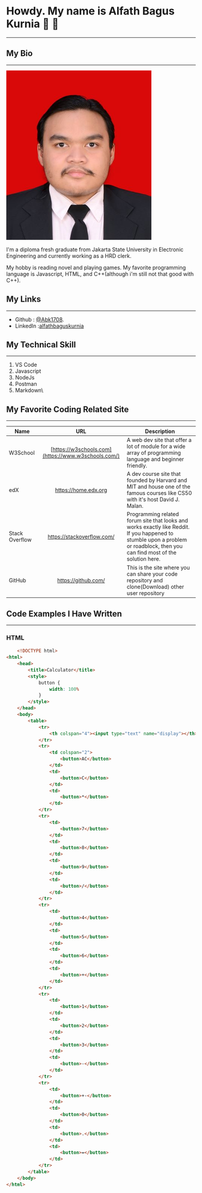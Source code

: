 # Howdy. My name is Alfath Bagus Kurnia :wave: :robot:

----

## My Bio

----

![It's a me](placeholder-profile-image.jpg)

I'm a diploma fresh graduate from Jakarta State University in Electronic Engineering and currently working as a HRD clerk.

My hobby is reading novel and playing games. My favorite programming language is Javascript, HTML, and C++(although i'm still not that good with C++).

## My Links

----

* Github : [@Abk1708](https://github.com/Abk1708).
* LinkedIn :[alfathbaguskurnia](https://www.linkedin.com/in/alfath-bagus-kurnia-bab7ab1a5/)

## My Technical Skill

 ----

1. VS Code
2. Javascript
3. NodeJs
4. Postman
5. Markdown\

## My Favorite Coding Related Site

----

| Name | URL | Description |
| ---  | :---: | ----------- |
| W3School | [https://w3schools.com](https://www.w3schools.com/) | A web dev site that offer a lot of module for a wide array of programming language and beginner friendly. |
| edX | <https://home.edx.org> | A dev course site that founded by Harvard and MIT and house one of the famous courses like CS50 with it's host David J. Malan. |
| Stack Overflow | <https://stackoverflow.com/> | Programming related forum site that looks and works exactly like Reddit. If you happened to stumble upon a problem or roadblock, then you can find most of the solution here. |
| GitHub | <https://github.com/> | This is the site where you can share your code repository and clone(Download) other user repository |

## Code Examples I Have Written

----

### HTML

```html
    <!DOCTYPE html>
<html>
    <head>
        <title>Calculator</title>
        <style>
            button {
                width: 100%
            }
        </style>
    </head>
    <body>
        <table>
            <tr>
                <th colspan="4"><input type="text" name="display"></th>
            </tr>
            <tr>
                <td colspan="2">
                    <button>AC</button>
                </td>
                <td>
                    <button>C</button>
                </td>
                <td>
                    <button>*</button>
                </td>
            </tr>
            <tr>
                <td>
                    <button>7</button>
                </td>
                <td>
                    <button>8</button>
                </td>
                <td>
                    <button>9</button>
                </td>
                <td>
                    <button>/</button>
                </td>
            </tr>
            <tr>
                <td>
                    <button>4</button>
                </td>
                <td>
                    <button>5</button>
                </td>
                <td>
                    <button>6</button>
                </td>
                <td>
                    <button>+</button>
                </td>
            </tr>
            <tr>
                <td>
                    <button>1</button>
                </td>
                <td>
                    <button>2</button>
                </td>
                <td>
                    <button>3</button>
                </td>
                <td>
                    <button>-</button>
                </td>
            </tr>
            <tr>
                <td>
                    <button>+-</button>
                </td>
                <td>
                    <button>0</button>
                </td>
                <td>
                    <button>.</button>
                </td>
                <td>
                    <button>=</button>
                </td>
            </tr>
        </table>
    </body>
</html>
```

